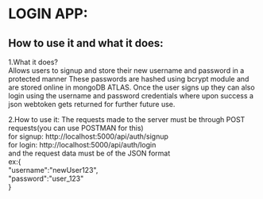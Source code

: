 <h1>LOGIN APP:</h1>
<h2>How to use it and what it does:</h2>
<p>1.What it does?<br>
    Allows users to signup and store their new username and password in a protected manner
    These passwords are hashed using bcrypt module and are stored online in mongoDB ATLAS.
    Once the user signs up they can also login using the username and password credentials where upon
    success a json webtoken gets returned for further future use.
</p>
<p>2.How to use it:
    The requests made to the server must be through POST requests(you can use POSTMAN for this)<br>
    for signup: http://localhost:5000/api/auth/signup<br>
    for login: http://localhost:5000/api/auth/login<br>
    and the request data must be of the JSON format<br>
    ex:{<br>
        "username":"newUser123",<br>
        "password":"user_123"<br>
    }<br>
</p>